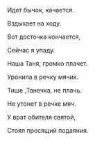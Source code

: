 Идет бычок, качается.

Вздыхает на ходу.

Вот досточка кончается,

Сейчас я упаду.

Наша Таня, громко плачет.

Уронила в речку мячик. 

Тише ,Танечка, не плачь.

Не утонет в речке мяч.

У врат обителя святой,

Стоял просящий подаяния.

